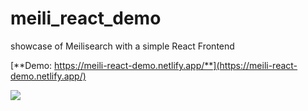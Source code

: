 # meili_react_demo
showcase of Meilisearch with a simple React Frontend

[**Demo: https://meili-react-demo.netlify.app/**](https://meili-react-demo.netlify.app/)

[![](/public/showcase.png)](https://meili-react-demo.netlify.app/)
